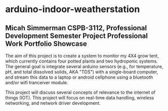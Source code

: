 # arduino-indoor-weatherstation

<h2>Micah Simmerman
CSPB-3112, Professional Development Semester Project 
Professional Work Portfolio Showcase</h2>

The aim of this project is to create a system to monitor my 4X4 grow tent, which currently contains four potted plants and two hydroponic systems. The general goal is integrate several arduino sensors (e.g., for temperature, pH, and total dissolved solids, AKA "TDS") with a single-board computer, and stream this data to a laptop or android cellphone using a bluetooth and/or wifi tranceiver module.

This project will discuss several concepts of relevance to the internet of things (IOT). This project will focus on real-time data handling, wireless networking, and network driver development.

